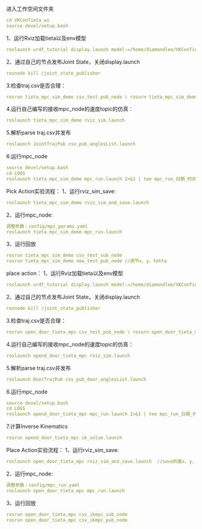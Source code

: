 进入工作空间文件夹
```yaml
cd VKConTieta_ws
source devel/setup.bash
```
1、运行Rviz加载tieta以及env模型
```yaml
roslaunch urdf_tutorial display.launch model:=/home/diamondlee/VKConTieta_ws/src/urdf_description/robot_description/ridgeback_dual_arm_description/urdf/vkc_big_task.urdf.xacro
```
2、通过自己的节点发布Joint State，关闭display.launch
```yaml
rosnode kill /joint_state_publisher
```
3.检查traj.csv是否合理：
```yaml
rosrun tieta_mpc_sim_demo csv_test_pub_node \ rosurn tieta_mpc_sim_demo csv_test_sub_node
```
4.运行自己编写的接收mpc_node的速度topic的仿真：
```yaml
roslaunch tieta_mpc_sim_demo rviz_sim.launch
```
5.解析parse traj.csv并发布
```yaml
roslaunch JointTrajPub csv_pub_anglesList.launch
```
6.运行mpc_node
```yaml
source devel/setup.bash
cd LOGS
roslaunch tieta_mpc_sim_demo mpc_run.launch 2>&1 | tee mpc_run_日期_时间.log
```
Pick Action实验流程：
1、运行rviz_sim_save:
```yaml
roslaunch tieta_mpc_sim_demo rviz_sim_and_save.launch
```
2、运行mpc_node:
```yaml
调整参数：config/mpc_params.yaml
roslaunch tieta_mpc_sim_demo mpc_run.launch
```
3、运行回放
```yaml
rosrun tieta_mpc_sim_demo csv_test_sub_node
rosrun tieta_mpc_sim_demo new_test_pub_node //调节x、y、tehta
```


place action：
1、运行Rviz加载tieta以及env模型
```yaml
roslaunch urdf_tutorial display.launch model:=/home/diamondlee/VKConTieta_ws/src/urdf_description/robot_description/ridgeback_dual_arm_description/urdf/vkc_big_task_place_door.urdf.xacro
```
2、通过自己的节点发布Joint State，关闭display.launch
```yaml
rosnode kill /joint_state_publisher
```
3.检查traj.csv是否合理：
```yaml
rosrun open_door_tieta_mpc csv_test_pub_node \ rosurn open_door_tieta_mpc csv_test_sub_node
```
4.运行自己编写的接收mpc_node的速度topic的仿真：
```yaml
roslaunch opend_door_tieta_mpc rviz_sim.launch
```
5.解析parse traj.csv并发布
```yaml
roslaunch DoorTrajPub csv_pub_door_anglesList.launch
```
6.运行mpc_node
```yaml
source devel/setup.bash
cd LOGS
roslaunch opend_door_tieta_mpc mpc_run.launch 2>&1 | tee mpc_run_日期_时间.log
```
7.计算Inverse Kinematics
```yaml
rosrun opend_door_tieta_mpc ik_solve.launch
```
Place Action实验流程：
1、运行rviz_sim_save:
```yaml
roslaunch open_door_tieta_mpc rviz_sim_and_save.launch  //save的是x、y、door_joint、行人的xy
```
2、运行mpc_node:
```yaml
调整参数：config/mpc_run.yaml
roslaunch open_door_tieta_mpc mpc_run.launch
```
3、运行回放
```yaml
rosrun open_door_tieta_mpc csv_ikmpc_sub_node
rosrun open_door_tieta_mpc csv_ikmpc_pub_node